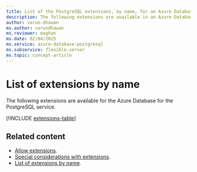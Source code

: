 ```yaml
---
title: List of the PostgreSQL extensions, by name, for an Azure Database for PostgreSQL flexible server
description: The following extensions are available in an Azure Database for the PostgreSQL flexible server.
author: varun-dhawan
ms.author: varundhawan
ms.reviewer: maghan
ms.date: 02/04/2025
ms.service: azure-database-postgresql
ms.subservice: flexible-server
ms.topic: concept-article
---
```


# List of extensions by name

The following extensions are available for the Azure Database for the PostgreSQL service.

[!INCLUDE [extensions-table](includes/extensions-table.md)]

## Related content

- [Allow extensions](how-to-allow-extensions.md).
- [Special considerations with extensions](concepts-extensions-considerations.md).
- [List of extensions by name](concepts-extensions-versions.md).
